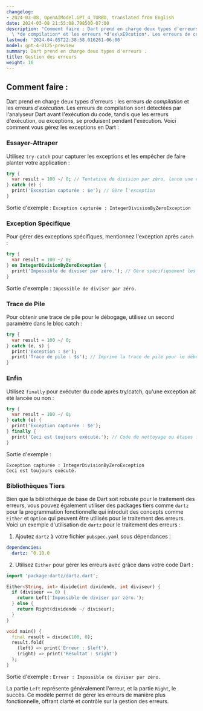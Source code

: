 ```yaml
---
changelog:
- 2024-03-08, OpenAIModel.GPT_4_TURBO, translated from English
date: 2024-03-08 21:55:08.798500-07:00
description: "Comment faire : Dart prend en charge deux types d'erreurs : les erreurs\
  \ *de compilation* et les erreurs *d'ex\xE9cution*. Les erreurs de compilation sont\u2026"
lastmod: '2024-04-05T22:38:58.016261-06:00'
model: gpt-4-0125-preview
summary: Dart prend en charge deux types d'erreurs .
title: Gestion des erreurs
weight: 16
---
```


## Comment faire :
Dart prend en charge deux types d'erreurs : les erreurs *de compilation* et les erreurs *d'exécution*. Les erreurs de compilation sont détectées par l'analyseur Dart avant l'exécution du code, tandis que les erreurs d'exécution, ou exceptions, se produisent pendant l'exécution. Voici comment vous gérez les exceptions en Dart :

### Essayer-Attraper
Utilisez `try-catch` pour capturer les exceptions et les empêcher de faire planter votre application :

```dart
try {
  var result = 100 ~/ 0; // Tentative de division par zéro, lance une exception
} catch (e) {
  print('Exception capturée : $e'); // Gère l'exception
}
```
Sortie d'exemple : `Exception capturée : IntegerDivisionByZeroException`

### Exception Spécifique
Pour gérer des exceptions spécifiques, mentionnez l'exception après `catch` :

```dart
try {
  var result = 100 ~/ 0;
} on IntegerDivisionByZeroException {
  print('Impossible de diviser par zéro.'); // Gère spécifiquement les exceptions de division par zéro
}
```
Sortie d'exemple : `Impossible de diviser par zéro.`

### Trace de Pile
Pour obtenir une trace de pile pour le débogage, utilisez un second paramètre dans le bloc catch :

```dart
try {
  var result = 100 ~/ 0;
} catch (e, s) {
  print('Exception : $e');
  print('Trace de pile : $s'); // Imprime la trace de pile pour le débogage
}
```

### Enfin
Utilisez `finally` pour exécuter du code après try/catch, qu'une exception ait été lancée ou non :

```dart
try {
  var result = 100 ~/ 0;
} catch (e) {
  print('Exception capturée : $e');
} finally {
  print('Ceci est toujours exécuté.'); // Code de nettoyage ou étapes finales
}
```
Sortie d'exemple :
```
Exception capturée : IntegerDivisionByZeroException
Ceci est toujours exécuté.
```

### Bibliothèques Tiers
Bien que la bibliothèque de base de Dart soit robuste pour le traitement des erreurs, vous pouvez également utiliser des packages tiers comme `dartz` pour la programmation fonctionnelle qui introduit des concepts comme `Either` et `Option` qui peuvent être utilisés pour le traitement des erreurs. Voici un exemple d'utilisation de `dartz` pour le traitement des erreurs :

1. Ajoutez `dartz` à votre fichier `pubspec.yaml` sous dépendances :
```yaml
dependencies:
  dartz: ^0.10.0
```

2. Utilisez `Either` pour gérer les erreurs avec grâce dans votre code Dart :
```dart
import 'package:dartz/dartz.dart';

Either<String, int> divide(int dividende, int diviseur) {
  if (diviseur == 0) {
    return Left('Impossible de diviser par zéro.');
  } else {
    return Right(dividende ~/ diviseur);
  }
}

void main() {
  final result = divide(100, 0);
  result.fold(
    (left) => print('Erreur : $left'), 
    (right) => print('Résultat : $right')
  );
}
```
Sortie d'exemple : `Erreur : Impossible de diviser par zéro.`

La partie `Left` représente généralement l'erreur, et la partie `Right`, le succès. Ce modèle permet de gérer les erreurs de manière plus fonctionnelle, offrant clarté et contrôle sur la gestion des erreurs.
